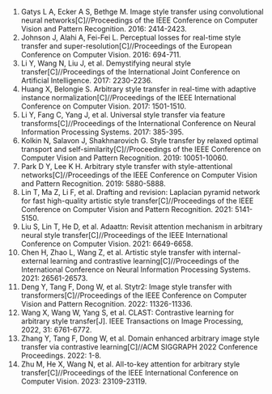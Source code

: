 <ol>
  
<li>Gatys L A, Ecker A S, Bethge M. Image style transfer using convolutional neural networks[C]//Proceedings of the IEEE Conference on Computer Vision and Pattern Recognition. 2016: 2414-2423.

<li>Johnson J, Alahi A, Fei-Fei L. Perceptual losses for real-time style transfer and super-resolution[C]//Proceedings of the European Conference on Computer Vision. 2016: 694-711.

<li>Li Y, Wang N, Liu J, et al. Demystifying neural style transfer[C]//Proceedings of the International Joint Conference on Artificial Intelligence. 2017: 2230-2236.

<li>Huang X, Belongie S. Arbitrary style transfer in real-time with adaptive instance normalization[C]//Proceedings of the IEEE International Conference on Computer Vision. 2017: 1501-1510.

<li>Li Y, Fang C, Yang J, et al. Universal style transfer via feature transforms[C]//Proceedings of the International Conference on Neural Information Processing Systems. 2017: 385-395.

<li>Kolkin N, Salavon J, Shakhnarovich G. Style transfer by relaxed optimal transport and self-similarity[C]//Proceedings of the IEEE Conference on Computer Vision and Pattern Recognition. 2019: 10051-10060.

<li>Park D Y, Lee K H. Arbitrary style transfer with style-attentional networks[C]//Proceedings of the IEEE Conference on Computer Vision and Pattern Recognition. 2019: 5880-5888.

<li>Lin T, Ma Z, Li F, et al. Drafting and revision: Laplacian pyramid network for fast high-quality artistic style transfer[C]//Proceedings of the IEEE Conference on Computer Vision and Pattern Recognition. 2021: 5141-5150.

<li>Liu S, Lin T, He D, et al. Adaattn: Revisit attention mechanism in arbitrary neural style transfer[C]//Proceedings of the IEEE International Conference on Computer Vision. 2021: 6649-6658.

<li>Chen H, Zhao L, Wang Z, et al. Artistic style transfer with internal-external learning and contrastive learning[C]//Proceedings of the International Conference on Neural Information Processing Systems. 2021: 26561-26573.
  
<li>Deng Y, Tang F, Dong W, et al. Stytr2: Image style transfer with transformers[C]//Proceedings of the IEEE Conference on Computer Vision and Pattern Recognition. 2022: 11326-11336.

<li>Wang X, Wang W, Yang S, et al. CLAST: Contrastive learning for arbitrary style transfer[J]. IEEE Transactions on Image Processing, 2022, 31: 6761-6772.

<li>Zhang Y, Tang F, Dong W, et al. Domain enhanced arbitrary image style transfer via contrastive learning[C]//ACM SIGGRAPH 2022 Conference Proceedings. 2022: 1-8.

<li>Zhu M, He X, Wang N, et al. All-to-key attention for arbitrary style transfer[C]//Proceedings of the IEEE International Conference on Computer Vision. 2023: 23109-23119.
  
</ol>
